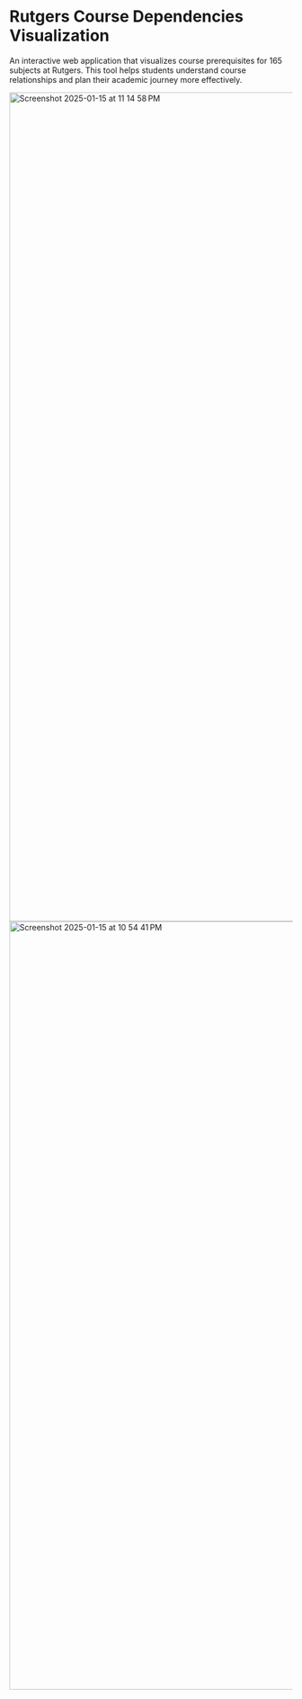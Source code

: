 # Rutgers Course Dependencies Visualization

An interactive web application that visualizes course prerequisites for 165 subjects at Rutgers. This tool helps students understand course relationships and plan their academic journey more effectively.

<img width="1474" alt="Screenshot 2025-01-15 at 11 14 58 PM" src="https://github.com/user-attachments/assets/116054bc-a19b-44a8-8669-3aa27e246aa6" />
<img width="1366" alt="Screenshot 2025-01-15 at 10 54 41 PM" src="https://github.com/user-attachments/assets/981d858c-a9e8-482b-9357-d1b3fd9f87b5" />
